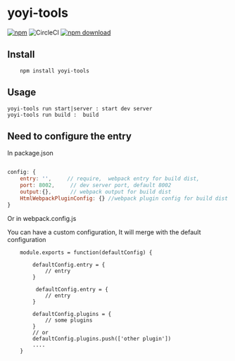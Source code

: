 # yoyi-tools

[![npm](https://img.shields.io/npm/v/npm.svg)](https://www.npmjs.com/package/yoyi-tools)
![CircleCI](https://img.shields.io/circleci/project/github/RedSparr0w/node-csgo-parser.svg)
[![npm download][download-image]][download-url]

[download-image]: https://img.shields.io/npm/dm/yoyi-tools.svg?style=flat-square
[download-url]: https://npmjs.org/package/yoyi-tools

## Install 
```
    npm install yoyi-tools 
```

## Usage

```
yoyi-tools run start|server : start dev server 
yoyi-tools run build :  build 

```

## Need to configure the entry

In package.json 

```js Â

config: {
    entry: '',     // require,  webpack entry for build dist, 
    port: 8002,     // dev server port, default 8002
    output:{},      // webpack output for build dist
    HtmlWebpackPluginConfig: {} //webpack plugin config for build dist 
}

```
Or in webpack.config.js 

You can have a custom configuration, It will merge with the default configuration

```
    module.exports = function(defaultConfig) {
        
        defaultConfig.entry = {
            // entry
        }

         defaultConfig.entry = {
            // entry
        }
        
        defaultConfig.plugins = {
            // some plugins
        }
        // or
        defaultConfig.plugins.push(['other plugin'])
        ....
    }


```

